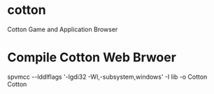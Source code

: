 # cotton
Cotton Game and Application Browser
  
  # Compile Cotton Web Brwoer
  spvmcc --lddlflags '-lgdi32 -Wl,-subsystem,windows' -I lib -o Cotton Cotton

